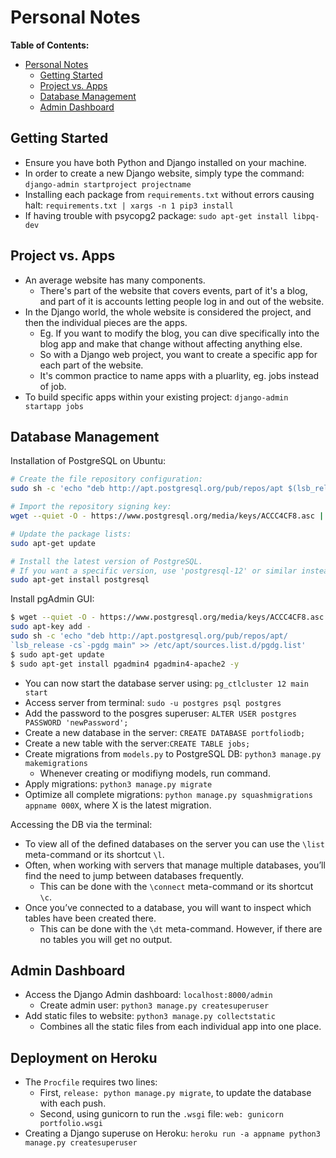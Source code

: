 # Personal Notes

**Table of Contents:**

- [Personal Notes](#personal-notes)
  - [Getting Started](#getting-started)
  - [Project vs. Apps](#project-vs-apps)
  - [Database Management](#database-management)
  - [Admin Dashboard](#admin-dashboard)

## Getting Started

* Ensure you have both Python and Django installed on your machine.
* In order to create a new Django website, simply type the command: `django-admin startproject projectname`
* Installing each package from `requirements.txt` without errors causing halt: `requirements.txt | xargs -n 1 pip3 install`
* If having trouble with psycopg2 package: `sudo apt-get install libpq-dev`

## Project vs. Apps

* An average website has many components. 
    - There's part of the website that covers events, part of it's a blog, and part of it is accounts letting people log in and out of the website. 
* In the Django world, the whole website is considered the project, and then the individual pieces are the apps.
    - Eg. If you want to modify the blog, you can dive specifically into the blog app and make that change without affecting anything else. 
    - So with a Django web project, you want to create a specific app for each part of the website.
    - It's common practice to name apps with a pluarlity, eg. jobs instead of job.
* To build specific apps within your existing project:  `django-admin startapp jobs`

## Database Management

Installation of PostgreSQL on Ubuntu:

```bash
# Create the file repository configuration:
sudo sh -c 'echo "deb http://apt.postgresql.org/pub/repos/apt $(lsb_release -cs)-pgdg main" > /etc/apt/sources.list.d/pgdg.list'

# Import the repository signing key:
wget --quiet -O - https://www.postgresql.org/media/keys/ACCC4CF8.asc | sudo apt-key add -

# Update the package lists:
sudo apt-get update

# Install the latest version of PostgreSQL.
# If you want a specific version, use 'postgresql-12' or similar instead of 'postgresql':
sudo apt-get install postgresql
```

Install pgAdmin GUI:

```bash
$ wget --quiet -O - https://www.postgresql.org/media/keys/ACCC4CF8.asc |
sudo apt-key add -
sudo sh -c 'echo "deb http://apt.postgresql.org/pub/repos/apt/
`lsb_release -cs`-pgdg main" >> /etc/apt/sources.list.d/pgdg.list'
$ sudo apt-get update
$ sudo apt-get install pgadmin4 pgadmin4-apache2 -y
```

* You can now start the database server using: `pg_ctlcluster 12 main start`
* Access server from terminal: `sudo -u postgres psql postgres`
* Add the password to the posgres superuser: `ALTER USER postgres PASSWORD 'newPassword';`
* Create a new database in the server: `CREATE DATABASE portfoliodb;`
* Create a new table with the server:`CREATE TABLE jobs;`
* Create migrations from `models.py` to PostgreSQL DB: `python3 manage.py makemigrations`
    - Whenever creating or modifiyng models, run command.
* Apply migrations: `python3 manage.py migrate`
* Optimize all complete migrations: `python manage.py squashmigrations appname 000X`, where X is the latest migration.

Accessing the DB via the terminal:

* To view all of the defined databases on the server you can use the `\list` meta-command or its shortcut `\l`.
* Often, when working with servers that manage multiple databases, you’ll find the need to jump between databases frequently. 
    - This can be done with the `\connect` meta-command or its shortcut `\c`.
* Once you’ve connected to a database, you will want to inspect which tables have been created there. 
    - This can be done with the `\dt` meta-command. However, if there are no tables you will get no output.

## Admin Dashboard

* Access the Django Admin dashboard: `localhost:8000/admin`
    - Create admin user: `python3 manage.py createsuperuser`
* Add static files to website: `python3 manage.py collectstatic`
    - Combines all the static files from each individual app into one place.

## Deployment on Heroku

* The `Procfile` requires two lines:
    - First, `release: python manage.py migrate`, to update the database with each push.
    - Second, using gunicorn to run the `.wsgi` file: `web: gunicorn portfolio.wsgi`
* Creating a Django superuse on Heroku: `heroku run -a appname python3 manage.py createsuperuser`